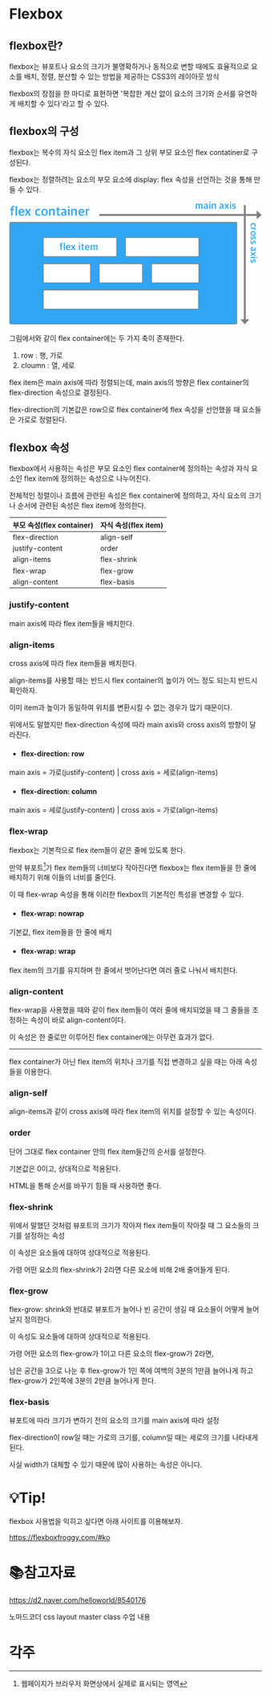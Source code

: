 # Flexbox

## flexbox란?

flexbox는 뷰포트나 요소의 크기가 불명확하거나 동적으로 변할 때에도 효율적으로 요소를 배치, 정렬, 분산할 수 있는 방법을 제공하는 CSS3의 레이아웃 방식

flexbox의 장점을 한 마디로 표현하면 '복잡한 계산 없이 요소의 크기와 순서를 유연하게 배치할 수 있다'라고 할 수 있다. 



## flexbox의 구성

flexbox는 복수의 자식 요소인 flex item과 그 상위 부모 요소인 flex contatiner로 구성된다.

flexbox는 정렬하려는 요소의 부모 요소에 display: flex 속성을 선언하는 것을 통해 만들 수 있다.

![flexbox](./md-images/flexbox.png)	

그림에서와 같이 flex container에는 두 가지 축이 존재한다.

1. row : 행, 가로
2. cloumn : 열, 세로

flex item은 main axis에 따라 정렬되는데, main axis의 방향은 flex container의 flex-direction 속성으로 결정된다.

flex-direction의 기본값은 row으로 flex container에 flex 속성을 선언했을 때 요소들은 가로로 정렬된다.



## flexbox 속성

 flexbox에서 사용하는 속성은 부모 요소인 flex container에 정의하는 속성과 자식 요소인 flex item에 정의하는 속성으로 나누어진다.

전체적인 정렬이나 흐름에 관련된 속성은 flex container에 정의하고, 자식 요소의 크기나 순서에 관련된 속성은 flex item에 정의한다. 



| 부모 속성(flex container) | 자식 속성(flex item) |
| ------------------------- | -------------------- |
| flex-direction            | align-self           |
| justify-content           | order                |
| align-items               | flex-shrink          |
| flex-wrap                 | flex-grow            |
| align-content             | flex-basis           |

### justify-content

main axis에 따라 flex item들을 배치한다.



### align-items

cross axis에 따라 flex item들을 배치한다.

align-items를 사용할 때는 반드시 flex container의 높이가 어느 정도 되는지 반드시 확인하자.

이미 item과 높이가 동일하여 위치를 변환시킬 수 없는 경우가 많기 때문이다.



위에서도 말했지만 flex-direction 속성에 따라 main axis와 cross axis의 방향이 달라진다.

- #### flex-direction: row

main axis = 가로(justify-content) | cross axis = 세로(align-items)

- #### flex-direction: column

main axis = 세로(justify-content)  | cross axis = 가로(align-items)



### flex-wrap

flexbox는 기본적으로 flex item들이 같은 줄에 있도록 한다.

만약 뷰포트[^1]가 flex item들의 너비보다 작아진다면 flexbox는 flex item들을 한 줄에 배치하기 위해 이들의 너비를 줄인다.

이 때 flex-wrap 속성을 통해 이러한 flexbox의 기본적인 특성을 변경할 수 있다.

- #### flex-wrap: nowrap

기본값, flex item들을 한 줄에 배치

- #### flex-wrap: wrap

flex item의 크기를 유지하며 한 줄에서 벗어난다면 여러 줄로 나눠서 배치한다.



### align-content

flex-wrap을 사용했을 때와 같이 flex item들이 여러 줄에 배치되었을 때 그 줄들을 조정하는 속성이 바로 align-content이다.

이 속성은 한 줄로만 이루어진 flex container에는 아무런 효과가 없다.



___

flex container가 아닌 flex item의 위치나 크기를 직접 변경하고 싶을 때는 아래 속성들을 이용한다.



### align-self

align-items과 같이 cross axis에 따라 flex item의 위치를 설정할 수 있는 속성이다.



### order

단어 그대로 flex container 안의 flex item들간의 순서를 설정한다. 

기본값은 0이고, 상대적으로 적용된다.

HTML을 통해 순서를 바꾸기 힘들 때 사용하면 좋다.



### flex-shrink

위에서 말했던 것처럼 뷰포트의 크기가 작아져 flex item들이 작아질 때 그 요소들의 크기를 설정하는 속성

이 속성은 요소들에 대하여 상대적으로 적용된다.

가령 어떤 요소의 flex-shrink가 2라면 다른 요소에 비해 2배 줄어들게 된다.



### flex-grow

flex-grow: shrink와 반대로 뷰포트가 늘어나 빈 공간이 생길 때 요소들이 어떻게 늘어날지 정의한다.

이 속성도 요소들에 대하여 상대적으로 적용된다.

가령 어떤 요소의 flex-grow가 1이고 다른 요소의 flex-grow가 2라면,

남은 공간을 3으로 나눈 후 flex-grow가 1인 쪽에 여백의 3분의 1만큼 늘어나게 하고 flex-grow가 2인쪽에 3분의 2만큼 늘어나게 한다.



### flex-basis

뷰포트에 따라 크기가 변하기 전의 요소의 크기를 main axis에 따라 설정

flex-direction이 row일 때는 가로의 크기를, column일 때는 세로의 크기를 나타내게 된다.

사실 width가 대체할 수 있기 때문에 많이 사용하는 속성은 아니다.



# :bulb:Tip!

flexbox 사용법을 익히고 싶다면 아래 사이트를 이용해보자.

https://flexboxfroggy.com/#ko



# :books:참고자료

https://d2.naver.com/helloworld/8540176

노마드코더 css layout master class 수업 내용



# 각주

[^1]: 웹페이지가 브라우저 화면상에서 실제로 표시되는 영역
